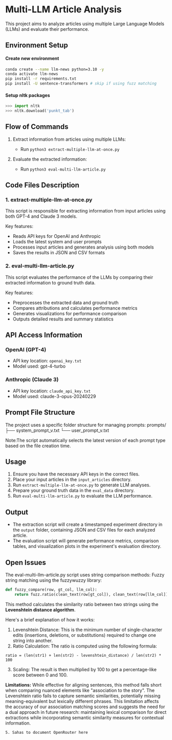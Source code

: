 # Multi-LLM Article Analysis

This project aims to analyze articles using multiple Large Language Models (LLMs) and evaluate their performance.

## Environment Setup

#### Create new environment 
```bash
conda create --name llm-news python=3.10 -y
conda activate llm-news
pip install -r requirements.txt
pip install -U sentence-transformers # skip if using fuzz matching
```

#### Setup nltk packages 
```python
>>> import nltk
>>> nltk.download('punkt_tab')
```

## Flow of Commands

1. Extract information from articles using multiple LLMs:
   - Run `python3 extract-multiple-llm-at-once.py`

2. Evaluate the extracted information:
   - Run `python3 eval-multi-llm-article.py`

## Code Files Description

### 1. extract-multiple-llm-at-once.py

This script is responsible for extracting information from input articles using both GPT-4 and Claude 3 models.

Key features:
- Reads API keys for OpenAI and Anthropic
- Loads the latest system and user prompts
- Processes input articles and generates analysis using both models
- Saves the results in JSON and CSV formats


### 2. eval-multi-llm-article.py

This script evaluates the performance of the LLMs by comparing their extracted information to ground truth data.

Key features:
- Preprocesses the extracted data and ground truth
- Compares attributions and calculates performance metrics
- Generates visualizations for performance comparison
- Outputs detailed results and summary statistics

## API Access Information

### OpenAI (GPT-4)
- API key location: `openai_key.txt`
- Model used: gpt-4-turbo

### Anthropic (Claude 3)
- API key location: `claude_api_key.txt`
- Model used: claude-3-opus-20240229

## Prompt File Structure

The project uses a specific folder structure for managing prompts:
prompts/
├── system_prompt_v.txt
└── user_prompt_v.txt

Note:The script automatically selects the latest version of each prompt type based on the file creation time.

## Usage

1. Ensure you have the necessary API keys in the correct files.
2. Place your input articles in the `input_articles` directory.
3. Run `extract-multiple-llm-at-once.py` to generate LLM analyses.
4. Prepare your ground truth data in the `eval_data` directory.
5. Run `eval-multi-llm-article.py` to evaluate the LLM performance.

## Output

- The extraction script will create a timestamped experiment directory in the `output` folder, containing JSON and CSV files for each analyzed article.
- The evaluation script will generate performance metrics, comparison tables, and visualization plots in the experiment's evaluation directory.

## Open Issues
The eval-multi-llm-article.py script uses string comparison methods:
Fuzzy string matching using the fuzzywuzzy library:

```python
def fuzzy_compare(row, gt_col, llm_col):
    return fuzz.ratio(clean_text(row[gt_col]), clean_text(row[llm_col]))
```
This method calculates the similarity ratio between two strings using the **Levenshtein distance algorithm**.

Here's a brief explanation of how it works:
1. Levenshtein Distance: This is the minimum number of single-character edits (insertions, deletions, or substitutions) required to change one string into another.
2. Ratio Calculation: The ratio is computed using the following formula:

```
ratio = (len(str1) + len(str2) - levenshtein_distance) / len(str2) * 100
```

3. Scaling: The result is then multiplied by 100 to get a percentage-like score between 0 and 100.

**Limitations:**
While effective for aligning sentences, this method falls short when comparing nuanced elements like "association to the story". The Levenshtein ratio fails to capture semantic similarities, potentially missing meaning-equivalent but lexically different phrases. This limitation affects the accuracy of our association matching scores and suggests the need for a dual approach in future research: maintaining lexical comparison for direct extractions while incorporating semantic similarity measures for contextual information.

~~~
5. Sahas to document OpenRouter here



   
